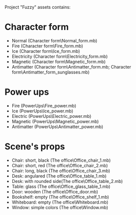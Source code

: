 Project "Fuzzy" assets contains:

Character form
==============
*	Normal (Character form\Normal_form.mb)
*	Fire (Character form\Fire_form.mb)
*	Ice (Character form\Ice_form.mb)
*	Electricity (Character form\Electricity_form.mb)
*	Magnetic (Character form\Magnetic_form.mb)
*	Antimatter (Character form\Antimatter_form.mb; Character form\Antimatter_form_sunglasses.mb)

Power ups
=========
*	Fire (PowerUps\Fire_power.mb)
*	Ice (PowerUps\Ice_power.mb)
*	Electric (PowerUps\Electric_power.mb)
*	Magnetic (PowerUps\Magnetic_power.mb)
*	Antimatter (PowerUps\Antimatter_power.mb)

Scene's props
=============
* Chair: short, black (The office\Office_chair_1.mb)
* Chair: short, red (The office\Office_chair_2.mb)
* Chair: long, black (The office\Office_chair_3.mb)
* Desk: angulared (The office\Office_table_1.mb)
* Desk: with rounded side(The office\Office_table_2.mb)
* Table: glass (The office\Office_glass_table_1.mb)
* Door: wooden (The office\Office_door.mb)
* Bookshelf: empty (The office\Office_shelf_1.mb)
* Whiteboard: empty (The office\Whiteboard.mb)
* Window: simple colors (The office\Window.mb)